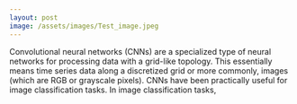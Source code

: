 ```yaml
---
layout: post
image: /assets/images/Test_image.jpeg
---
```

Convolutional neural networks (CNNs) are a specialized type of neural networks for processing data with a grid-like topology. This essentially means time series data along a discretized grid or more commonly, images (which are RGB or grayscale pixels). CNNs have been practically useful for image classification tasks. In image classification tasks, 
